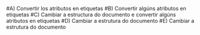 #A) Convertir los atributos en etiquetas
#B) Convertir algúns atributos en etiquetas
#C) Cambiar a estructura do documento e convertir algúns
atributos en etiquetas
#D) Cambiar a estrutura do documento
#E) Cambiar a estrutura do documento
